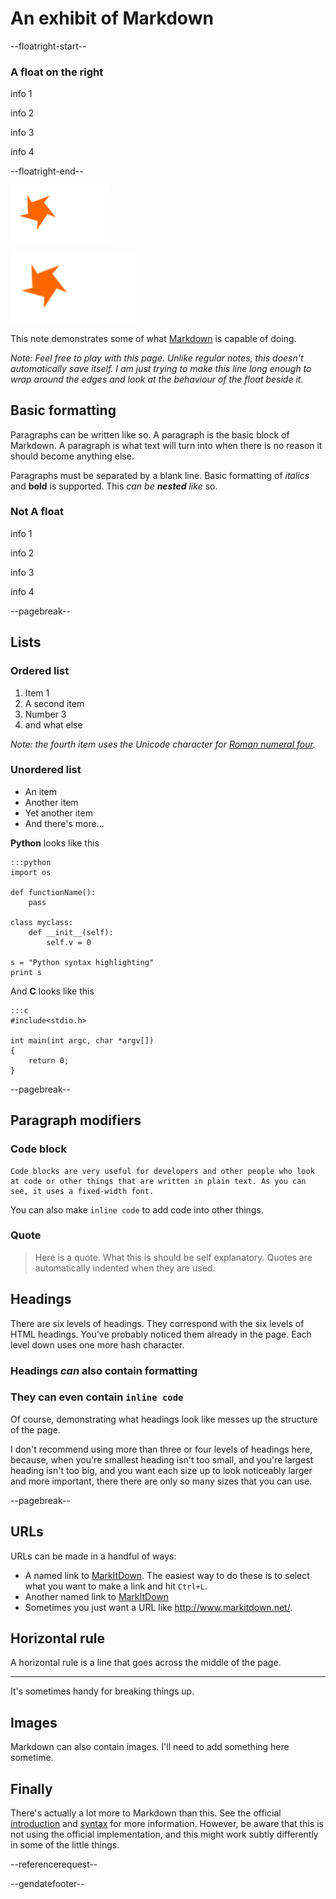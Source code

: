 # An exhibit of Markdown

--floatright-start--

### A float on the right

info 1

info 2

info 3

info 4

--floatright-end--

![Sample Image](imagesample.png)

<img src="imagesample.png" alt="Sample Image" style="width: 200px;"/>

This note demonstrates some of what [Markdown][1] is capable of doing.

*Note: Feel free to play with this page. Unlike regular notes, this doesn't automatically save itself. I am just trying to make this line long enough to wrap around the edges and look at the behaviour of the float beside it.*

## Basic formatting

Paragraphs can be written like so. A paragraph is the basic block of Markdown. A paragraph is what text will turn into when there is no reason it should become anything else.

Paragraphs must be separated by a blank line. Basic formatting of *italics* and **bold** is supported. This *can be **nested** like* so.

### Not A float

info 1

info 2

info 3

info 4

--pagebreak--

## Lists

### Ordered list

1. Item 1
2. A second item
3. Number 3
4. and what else

*Note: the fourth item uses the Unicode character for [Roman numeral four][2].*

### Unordered list

* An item
* Another item
* Yet another item
* And there's more...

**Python** looks like this

	:::python
	import os
	
	def functionName():
		pass
		
	class myclass:
		def __init__(self):
			self.v = 0
	
	s = "Python syntax highlighting"
	print s

And **C** looks like this

	:::c
	#include<stdio.h>
	
	int main(int argc, char *argv[])
	{
		return 0;
	}
	
--pagebreak--
	
## Paragraph modifiers

### Code block

    Code blocks are very useful for developers and other people who look at code or other things that are written in plain text. As you can see, it uses a fixed-width font.

You can also make `inline code` to add code into other things.

### Quote

> Here is a quote. What this is should be self explanatory. Quotes are automatically indented when they are used.

## Headings

There are six levels of headings. They correspond with the six levels of HTML headings. You've probably noticed them already in the page. Each level down uses one more hash character.

### Headings *can* also contain **formatting**

### They can even contain `inline code`

Of course, demonstrating what headings look like messes up the structure of the page.

I don't recommend using more than three or four levels of headings here, because, when you're smallest heading isn't too small, and you're largest heading isn't too big, and you want each size up to look noticeably larger and more important, there there are only so many sizes that you can use.

--pagebreak--

## URLs

URLs can be made in a handful of ways:

* A named link to [MarkItDown][3]. The easiest way to do these is to select what you want to make a link and hit `Ctrl+L`.
* Another named link to [MarkItDown](http://www.markitdown.net/)
* Sometimes you just want a URL like <http://www.markitdown.net/>.

## Horizontal rule

A horizontal rule is a line that goes across the middle of the page.

---

It's sometimes handy for breaking things up.

## Images

Markdown can also contain images. I'll need to add something here sometime.

## Finally

There's actually a lot more to Markdown than this. See the official [introduction][4] and [syntax][5] for more information. However, be aware that this is not using the official implementation, and this might work subtly differently in some of the little things.


  [1]: http://daringfireball.net/projects/markdown/
  [2]: http://www.fileformat.info/info/unicode/char/2163/index.htm
  [3]: http://www.markitdown.net/
  [4]: http://daringfireball.net/projects/markdown/basics
  [5]: http://daringfireball.net/projects/markdown/syntax

--referencerequest--

--gendatefooter--
